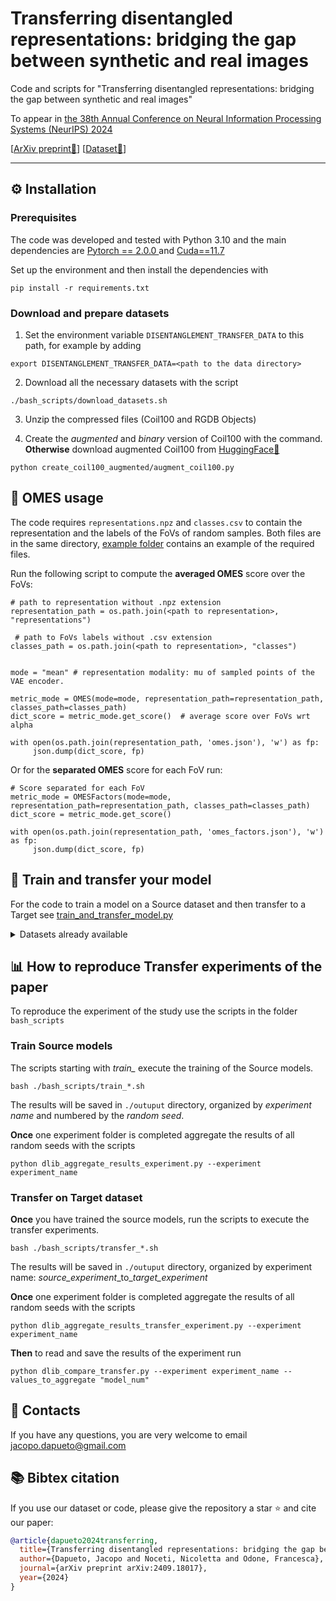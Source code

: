 # Transferring disentangled representations: bridging the gap between synthetic and real images

Code and scripts for "Transferring disentangled representations: bridging the gap between synthetic and real images"

To appear in [the 38th Annual Conference on Neural Information Processing Systems (NeurIPS) 2024](https://neurips.cc/Conferences/2024)

[[ArXiv preprint📃](https://arxiv.org/abs/2409.18017)] [[Dataset🤗](https://huggingface.co/datasets/dappu97/Coil100-Augmented)]



---
## ⚙ Installation
### Prerequisites
The code was developed and tested with Python 3.10 and the main dependencies are [Pytorch == 2.0.0 ](https://pytorch.org/) and [Cuda==11.7](https://developer.nvidia.com/cuda-toolkit)

Set up the environment and then install the dependencies with
```
pip install -r requirements.txt
```

### Download and prepare datasets

1. Set the environment variable `DISENTANGLEMENT_TRANSFER_DATA` to this path, for example by adding

```
export DISENTANGLEMENT_TRANSFER_DATA=<path to the data directory>
```
2. Download all the necessary datasets with the script
```
./bash_scripts/download_datasets.sh
```
3. Unzip the compressed files (Coil100 and RGDB Objects)

4. Create the *augmented* and *binary* version of Coil100 with the command. **Otherwise** download augmented Coil100 from [HuggingFace🤗](https://huggingface.co/datasets/dappu97/Coil100-Augmented)
```
python create_coil100_augmented/augment_coil100.py
```
## 🚀 OMES usage
The code requires `representations.npz` and `classes.csv` to contain the representation and the labels of the FoVs of random samples. Both files are in the same directory, [example folder](example) contains an example of the required files.

Run the following script to compute the **averaged OMES** score over the FoVs:
```
# path to representation without .npz extension
representation_path = os.path.join(<path to representation>, "representations")

 # path to FoVs labels without .csv extension
classes_path = os.path.join(<path to representation>, "classes")


mode = "mean" # representation modality: mu of sampled points of the VAE encoder.

metric_mode = OMES(mode=mode, representation_path=representation_path, classes_path=classes_path)
dict_score = metric_mode.get_score()  # average score over FoVs wrt alpha

with open(os.path.join(representation_path, 'omes.json'), 'w') as fp:
     json.dump(dict_score, fp)
```

Or for the **separated OMES** score for each FoV run:
```
# Score separated for each FoV
metric_mode = OMESFactors(mode=mode, representation_path=representation_path, classes_path=classes_path)
dict_score = metric_mode.get_score()  

with open(os.path.join(representation_path, 'omes_factors.json'), 'w') as fp:
     json.dump(dict_score, fp)
```

## 🚀 Train and transfer your model

For the code to train a model on a Source dataset and then transfer to a Target see [train_and_transfer_model.py](./train_and_transfer_model.py)

<details>

<summary>Datasets already available</summary>

Source & Target:
* dSprites
* Noisy-dSprites
* Color-dSprites
* Noisy-Color-dSprites
* Shapes3D
* Isaac3D
* Coil100
* Coil100-Augmented

Only Target:
* RGBD-Objects

</details>

## 📊 How to reproduce Transfer experiments of the paper

To reproduce the experiment of the study use the scripts in the folder `bash_scripts`

### Train Source models
The scripts starting with *train_* execute the training of the Source models.

```
bash ./bash_scripts/train_*.sh
```

The results will be saved in `./outuput` directory, organized by _experiment name_ and numbered by the _random seed_.

**Once** one experiment folder is completed aggregate the results of all random seeds with the scripts
```
python dlib_aggregate_results_experiment.py --experiment experiment_name 
```


### Transfer on Target dataset
**Once** you have trained the source models, run the scripts to execute the transfer experiments.

```
bash ./bash_scripts/transfer_*.sh
```

The results will be saved in `./outuput` directory, organized by experiment name:
*source_experiment*\_to\_*target_experiment*

**Once** one experiment folder is completed aggregate the results of all random seeds with the scripts
```
python dlib_aggregate_results_transfer_experiment.py --experiment experiment_name 
```
**Then** to read and save the results of the experiment run
```
python dlib_compare_transfer.py --experiment experiment_name --values_to_aggregate "model_num"
```

## 📧 Contacts
If you have any questions, you are very welcome to email jacopo.dapueto@gmail.com

## 📚 Bibtex citation
If you use our dataset or code, please give the repository a star ⭐ and cite our paper:

```BibTeX
@article{dapueto2024transferring,
  title={Transferring disentangled representations: bridging the gap between synthetic and real images},
  author={Dapueto, Jacopo and Noceti, Nicoletta and Odone, Francesca},
  journal={arXiv preprint arXiv:2409.18017},
  year={2024}
}
